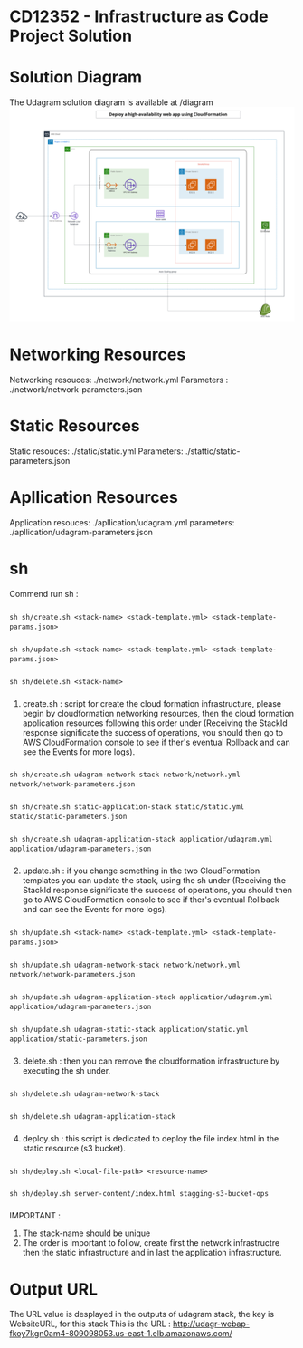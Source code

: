 # CD12352 - Infrastructure as Code Project Solution
# Solution Diagram
The Udagram solution diagram is available at /diagram
![diagram](./diagram/Diagram.png)

# Networking Resources
Networking resouces: ./network/network.yml
Parameters : ./network/network-parameters.json

# Static Resources
Static resouces: ./static/static.yml
Parameters: ./stattic/static-parameters.json

# Apllication Resources
Application resouces: ./apllication/udagram.yml
parameters: ./apllication/udagram-parameters.json

# sh
Commend run sh :
###
```sh sh/create.sh <stack-name> <stack-template.yml> <stack-template-params.json>```
###
```sh sh/update.sh <stack-name> <stack-template.yml> <stack-template-params.json>```
###
```sh sh/delete.sh <stack-name>```
###
1. create.sh : script for create the cloud formation infrastructure, please begin by cloudformation networking resources, then the cloud formation application resources following this order under (Receiving the StackId response significate the success of operations, you should then go to AWS CloudFormation console to see if ther's eventual Rollback and can see the Events for more logs).
###
```sh sh/create.sh udagram-network-stack network/network.yml network/network-parameters.json```
###
```sh sh/create.sh static-application-stack static/static.yml static/static-parameters.json```
###
```sh sh/create.sh udagram-application-stack application/udagram.yml application/udagram-parameters.json```
###
2. update.sh : if you change something in the two CloudFormation templates you can update the stack, using the sh under (Receiving the StackId response significate the success of operations, you should then go to AWS CloudFormation console to see if ther's eventual Rollback and can see the Events for more logs).
###
```sh sh/update.sh <stack-name> <stack-template.yml> <stack-template-params.json>```
###
```sh sh/update.sh udagram-network-stack network/network.yml network/network-parameters.json```
###
```sh sh/update.sh udagram-application-stack application/udagram.yml application/udagram-parameters.json```
###
###
```sh sh/update.sh udagram-static-stack application/static.yml application/static-parameters.json```
###
3. delete.sh : then you can remove the cloudformation infrastructure by executing the sh under.
###
```sh sh/delete.sh udagram-network-stack```
###
```sh sh/delete.sh udagram-application-stack```
###
4. deploy.sh : this script is dedicated to deploy the file index.html in the static resource (s3 bucket).
###
```sh sh/deploy.sh <local-file-path> <resource-name>```
###
```sh sh/deploy.sh server-content/index.html stagging-s3-bucket-ops```
###
IMPORTANT : 
1. The stack-name should be unique
2. The order is important to follow, create first the network infrastructre then the static infrastructure and in last the application infrastructure.

# Output URL
The URL value is desplayed in the outputs of udagram stack, the key is WebsiteURL, for this stack This is the URL : http://udagr-webap-fkoy7kgn0am4-809098053.us-east-1.elb.amazonaws.com/